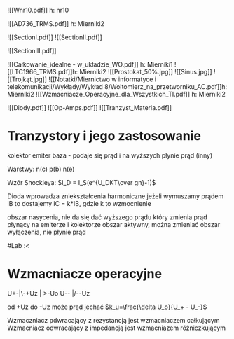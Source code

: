 ![[Wnr10.pdf]] h: nr10

![[AD736_TRMS.pdf]] h: Mierniki2

![[SectionI.pdf]]
![[SectionII.pdf]]

![[SectionIII.pdf]]

![[Całkowanie_idealne - w_układzie_WO.pdf]] h: Mierniki1
![[LTC1966_TRMS.pdf]]h: Mierniki2
![[Prostokat_50%.jpg]]
![[Sinus.jpg]]
![[Trojkąt.jpg]]
![[Notatki/Miernictwo w informatyce i telekomunikacji/Wykłady/Wykład 8/Woltomierz_na_przetworniku_AC.pdf]]h: Mierniki2
![[Wzmacniacze_Operacyjne_dla_Wszystkich_TI.pdf]] h: Mierniki2

![[Diody.pdf]]
![[Op-Amps.pdf]]
![[Tranzyst_Materia.pdf]]

# Tranzystory i jego zastosowanie

kolektor
emiter
baza - podaje się prąd i na wyższych płynie prąd (inny)

Warstwy:
n(c) 
p(b) 
n(e) 

Wzór Shockleya: $I_D = I_S(e^{U_DKT\over gn}-1)$

Dioda wprowadza zniekształcenia harmoniczne
jeżeli wymuszamy prądem iB to dostajemy iC = k\*IB, gdzie k to wzmocnienie

obszar nasycenia, nie da się dać wyższego prądu który zmienia prąd płynący na emiterze i kolektorze
obszar aktywny, można zmieniać
obszar wyłączenia, nie płynie prąd

#Lab :<

# Wzmacniacze operacyjne

U+-|\\-+Uz
     |  >-Uo
U-- |/--Uz

od +Uz do -Uz może prąd jechać
$k_u=\frac{\delta U_o}{U_+ - U_-}$

Wzmaczniacz pdwracający z rezystancją jest wzmacniaczem całkującym
Wzmacniacz odwracający z impedancją jest wzmacniazem różniczkującym






